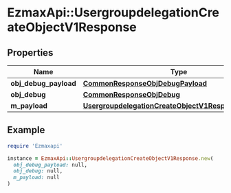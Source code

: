 # EzmaxApi::UsergroupdelegationCreateObjectV1Response

## Properties

| Name | Type | Description | Notes |
| ---- | ---- | ----------- | ----- |
| **obj_debug_payload** | [**CommonResponseObjDebugPayload**](CommonResponseObjDebugPayload.md) |  |  |
| **obj_debug** | [**CommonResponseObjDebug**](CommonResponseObjDebug.md) |  | [optional] |
| **m_payload** | [**UsergroupdelegationCreateObjectV1ResponseMPayload**](UsergroupdelegationCreateObjectV1ResponseMPayload.md) |  |  |

## Example

```ruby
require 'Ezmaxapi'

instance = EzmaxApi::UsergroupdelegationCreateObjectV1Response.new(
  obj_debug_payload: null,
  obj_debug: null,
  m_payload: null
)
```

